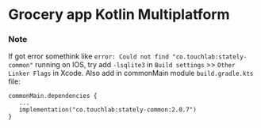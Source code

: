 # Grocery app Kotlin Multiplatform


### Note

If got error somethink like `error: Could not find "co.touchlab:stately-common"` running on IOS, try add `-lsqlite3` in  `Build settings` >> `Other Linker Flags` in Xcode. Also add
in commonMain module `build.gradle.kts` file:
```
commonMain.dependencies {
   ...
   implementation("co.touchlab:stately-common:2.0.7")
}
```